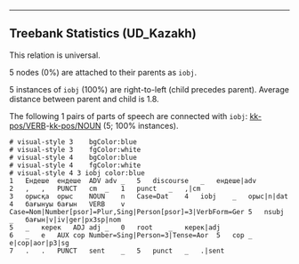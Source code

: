 

--------------------------------------------------------------------------------

## Treebank Statistics (UD_Kazakh)

This relation is universal.

5 nodes (0%) are attached to their parents as `iobj`.

5 instances of `iobj` (100%) are right-to-left (child precedes parent).
Average distance between parent and child is 1.8.

The following 1 pairs of parts of speech are connected with `iobj`: [kk-pos/VERB]()-[kk-pos/NOUN]() (5; 100% instances).


~~~ conllu
# visual-style 3	bgColor:blue
# visual-style 3	fgColor:white
# visual-style 4	bgColor:blue
# visual-style 4	fgColor:white
# visual-style 4 3 iobj	color:blue
1	Ендеше	ендеше	ADV	adv	_	5	discourse	_	ендеше|adv
2	,	,	PUNCT	cm	_	1	punct	_	,|cm
3	орысқа	орыс	NOUN	n	Case=Dat	4	iobj	_	орыс|n|dat
4	бағынуы	бағын	VERB	v	Case=Nom|Number[psor]=Plur,Sing|Person[psor]=3|VerbForm=Ger	5	nsubj	_	бағын|v|iv|ger|px3sp|nom
5	_	керек	ADJ	adj	_	0	root	_	керек|adj
6	_	е	AUX	cop	Number=Sing|Person=3|Tense=Aor	5	cop	_	е|cop|aor|p3|sg
7	.	.	PUNCT	sent	_	5	punct	_	.|sent

~~~


